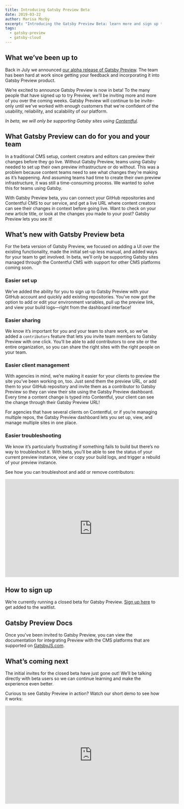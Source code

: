 ```yaml
---
title: Introducing Gatsby Preview Beta
date: 2019-03-22
author: Marisa Morby
excerpt: "Introducing the Gatsby Preview Beta: learn more and sign up today for early access to our first commercial product."
tags:
  - gatsby-preview
  - gatsby-cloud
---
```


## What we’ve been up to

Back in July we announced [our alpha release of Gatsby Preview](/blog/2018-07-17-announcing-gatsby-preview/). The team has been hard at work since getting your feedback and incorporating it into Gatsby Preview product.

We’re excited to announce Gatsby Preview is now in beta! To the many people that have signed up to try Preview, we'll be inviting more and more of you over the coming weeks. Gatsby Preview will continue to be invite-only until we've worked with enough customers that we're confident of the usability, reliability, and scalability of our platform.

_In beta, we will only be supporting Gatsby sites using [Contentful](https://www.contentful.com)._

## What Gatsby Preview can do for you and your team

In a traditional CMS setup, content creators and editors can preview their changes before they go live. Without Gatsby Preview, teams using Gatsby needed to set up their own preview infrastructure or do without. This was a problem because content teams need to see what changes they’re making as it’s happening. And assuming teams had time to create their own preview infrastructure, it was still a time-consuming process. We wanted to solve this for teams using Gatsby.

With Gatsby Preview beta, you can connect your GitHub repositories and Contentful CMS to our service, and get a live URL where content creators can see their changes in context before going live. Want to check on your new article title, or look at the changes you made to your post? Gatsby Preview lets you see it!

## What’s new with Gatsby Preview beta

For the beta version of Gatsby Preview, we focused on adding a UI over the existing functionality, made the initial set-up less manual, and added ways for your team to get involved. In beta, we’ll only be supporting Gatsby sites managed through the Contentful CMS with support for other CMS platforms coming soon.

### Easier set up

We’ve added the ability for you to sign up to Gatsby Preview with your GitHub account and quickly add existing repositories. You’ve now got the option to add or edit your environment variables, pull up the preview link, and view your build logs—right from the dashboard interface!

### Easier sharing

We know it’s important for you and your team to share work, so we’ve added a `contributors` feature that lets you invite team members to Gatsby Preview with one click. You’ll be able to add contributors to one site or the entire organization, so you can share the right sites with the right people on your team.

### Easier client management

With agencies in mind, we’re making it easier for your clients to preview the site you’ve been working on, too. Just send them the preview URL, or add them to your GitHub repository and invite them as a contributor to Gatsby Preview so they can view their site using the Gatsby Preview dashboard. Every time a content change is typed into Contentful, your client can see the change through their Gatsby Preview URL!

For agencies that have several clients on Contentful, or if you’re managing multiple repos, the Gatsby Preview dashboard lets you set up, view, and manage multiple sites in one place.

### Easier troubleshooting

We know it’s particularly frustrating if something fails to build but there’s no way to troubleshoot it. With beta, you’ll be able to see the status of your current preview instance, view or copy your build logs, and trigger a rebuild of your preview instance.

See how you can troubleshoot and add or remove contributors:

<iframe width="560" height="315" title="Video: Gatsby Preview Settings Options" src="https://www.youtube.com/embed/kN5vrRVD_6Q" frameborder="0" allow="accelerometer; autoplay; encrypted-media; gyroscope; picture-in-picture" allowfullscreen></iframe>

## How to sign up

We’re currently running a closed beta for Gatsby Preview. [Sign up here](https://www.gatsbyjs.com/preview/) to get added to the waitlist.

## Gatsby Preview Docs

Once you've been invited to Gatsby Preview, you can view the documentation for integrating Preview with the CMS platforms that are supported on [GatsbyJS.com](https://www.gatsbyjs.com/docs/).

## What’s coming next

The initial invites for the closed beta have just gone out! We’ll be talking directly with beta users so we can continue learning and make the experience even better.

Curious to see Gatsby Preview in action? Watch our short demo to see how it works:

<iframe width="560" height="315" title="Video: Gatsby Preview and Contentful demo" src="https://www.youtube.com/embed/RrQi6W_8SVQ" frameborder="0" allow="accelerometer; autoplay; encrypted-media; gyroscope; picture-in-picture" allowfullscreen></iframe>
